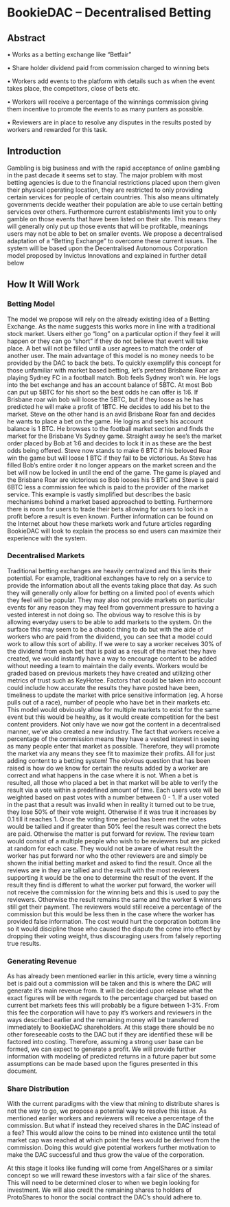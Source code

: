 # BookieDAC – Decentralised Betting## Abstract•	Works as a betting exchange like “Betfair”
•	Share holder dividend paid from commission charged to winning bets
•	Workers add events to the platform with details such as when the event takes place, the competitors, close of bets etc.
•	Workers will receive a percentage of the winnings commission giving them incentive to promote the events to as many punters as possible.•	Reviewers are in place to resolve any disputes in the results posted by workers and rewarded for this task.## IntroductionGambling is big business and with the rapid acceptance of online gambling in the past decade it seems set to stay. The major problem with most betting agencies is due to the financial restrictions placed upon them given their physical operating location, they are restricted to only providing certain services for people of certain countries. This also means ultimately governments decide weather their population are able to use certain betting services over others.Furthermore current establishments limit you to only gamble on those events that have been listed on their site. This means they will generally only put up those events that will be profitable, meanings users may not be able to bet on smaller events.We propose a decentralised adaptation of a “Betting Exchange” to overcome these current issues. The system will be based upon the Decentralised Autonomous Corporation model proposed by Invictus Innovations and explained in further detail below## How It Will Work### Betting ModelThe model we propose will rely on the already existing idea of a Betting Exchange. As the name suggests this works more in line with a traditional stock market. Users either go “long” on a particular option if they feel it will happen or they can go “short” if they do not believe that event will take place. A bet will not be filled until a user agrees to match the order of another user. The main advantage of this model is no money needs to be provided by the DAC to back the bets.To quickly exemplify this concept for those unfamiliar with market based betting, let’s pretend Brisbane Roar are playing Sydney FC in a football match. Bob feels Sydney won’t win. He logs into the bet exchange and has an account balance of 5BTC. At most Bob can put up 5BTC for his short so the best odds he can offer is 1:6. If Brisbane roar win bob will loose the 5BTC, but if they loose as he has predicted he will make a profit of 1BTC. He decides to add his bet to the market. Steve on the other hand is an avid Brisbane Roar fan and decides he wants to place a bet on the game. He logins and see’s his account balance is 1 BTC. He browses to the football market section and finds the market for the Brisbane Vs Sydney game. Straight away he see’s the market order placed by Bob at 1:6 and decides to lock it in as these are the best odds being offered. Steve now stands to make 6 BTC if his beloved Roar win the game but will loose 1 BTC if they fail to be victorious.As Steve has filled Bob’s entire order it no longer appears on the market screen and the bet will now be locked in until the end of the game. The game is played and the Brisbane Roar are victorious so Bob looses his 5 BTC and Steve is paid 6BTC less a commission fee which is paid to the provider of the market service. This example is vastly simplified but describes the basic mechanisms behind a market based approached to betting. Furthermore there is room for users to trade their bets allowing for users to lock in a profit before a result is even known. Further information can be found on the Internet about how these markets work and future articles regarding BookieDAC will look to explain the process so end users can maximize their experience with the system.### Decentralised MarketsTraditional betting exchanges are heavily centralized and this limits their potential. For example, traditional exchanges have to rely on a service to provide the information about all the events taking place that day. As such they will generally only allow for betting on a limited pool of events which they feel will be popular. They may also not provide markets on particular events for any reason they may feel from government pressure to having a vested interest in not doing so.The obvious way to resolve this is by allowing everyday users to be able to add markets to the system. On the surface this may seem to be a chaotic thing to do but with the aide of workers who are paid from the dividend, you can see that a model could work to allow this sort of ability.If we were to say a worker receives 30% of the dividend from each bet that is paid as a result of the market they have created, we would instantly have a way to encourage content to be added without needing a team to maintain the daily events. Workers would be graded based on previous markets they have created and utilizing other metrics of trust such as KeyHotee. Factors that could be taken into account could include how accurate the results they have posted have been, timeliness to update the market with price sensitive information (eg. A horse pulls out of a race), number of people who have bet in their markets etc. This model would obviously allow for multiple markets to exist for the same event but this would be healthy, as it would create competition for the best content providers. Not only have we now got the content in a decentralised manner, we’ve also created a new industry. The fact that workers receive a percentage of the commission means they have a vested interest in seeing as many people enter that market as possible. Therefore, they will promote the market via any means they see fit to maximize their profits. All for just adding content to a betting system!The obvious question that has been raised is how do we know for certain the results added by a worker are correct and what happens in the case where it is not. When a bet is resulted, all those who placed a bet in that market will be able to verify the result via a vote within a predefined amount of time. Each users vote will be weighted based on past votes with a number between 0 - 1. If a user voted in the past that a result was invalid when in reality it turned out to be true, they lose 50% of their vote weight. Otherwise if it was true it increases by 0.1 till it reaches 1.Once the voting time period has been met the votes would be tallied and if greater than 50% feel the result was correct the bets are paid. Otherwise the matter is put forward for review.The review team would consist of a multiple people who wish to be reviewers but are picked at random for each case. They would not be aware of what result the worker has put forward nor who the other reviewers are and simply be shown the initial betting market and asked to find the result. Once all the reviews are in they are tallied and the result with the most reviewers supporting it would be the one to determine the result of the event. If the result they find is different to what the worker put forward, the worker will not receive the commission for the winning bets and this is used to pay the reviewers. Otherwise the result remains the same and the worker & winners still get their payment. The reviewers would still receive a percentage of the commission but this would be less then in the case where the worker has provided false information. The cost would hurt the corporation bottom line so it would discipline those who caused the dispute the come into effect by dropping their voting weight, thus discouraging users from falsely reporting true results.### Generating RevenueAs has already been mentioned earlier in this article, every time a winning bet is paid out a commission will be taken and this is where the DAC will generate it’s main revenue from.It will be decided upon release what the exact figures will be with regards to the percentage charged but based on current bet markets fees this will probably be a figure between 1-3%. From this fee the corporation will have to pay it’s workers and reviewers in the ways described earlier and the remaining money will be transferred immediately to BookieDAC shareholders.At this stage there should be no other foreseeable costs to the DAC but if they are identified these will be factored into costing. Therefore, assuming a strong user base can be formed, we can expect to generate a profit.We will provide further information with modeling of predicted returns in a future paper but some assumptions can be made based upon the figures presented in this document.### Share DistributionWith the current paradigms with the view that mining to distribute shares is not the way to go, we propose a potential way to resolve this issue. As mentioned earlier workers and reviewers will receive a percentage of the commission. But what if instead they received shares in the DAC instead of a fee? This would allow the coins to be mined into existence until the total market cap was reached at which point the fees would be derived from the commission. Doing this would give potential workers further motivation to make the DAC successful and thus grow the value of the corporation. At this stage it looks like funding will come from AngelShares or a similar concept so we will reward these investors with a fair slice of the shares. This will need to be determined closer to when we begin looking for investment. We will also credit the remaining shares to holders of ProtoShares to honor the social contract the DAC’s should adhere to. 